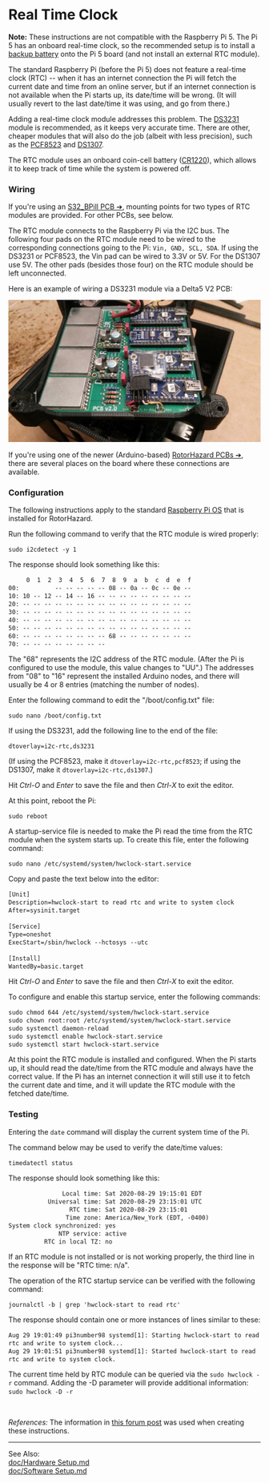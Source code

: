 # Real Time Clock

**Note:** These instructions are not compatible with the Raspberry Pi 5. The Pi 5 has an onboard real-time clock, so the recommended setup is to install a [backup battery](https://www.raspberrypi.com/documentation/computers/raspberry-pi-5.html#adding-a-backup-battery) onto the Pi 5 board (and not install an external RTC module). 

The standard Raspberry Pi (before the Pi 5) does not feature a real-time clock (RTC) -- when it has an internet connection the Pi will fetch the current date and time from an online server, but if an internet connection is not available when the Pi starts up, its date/time will be wrong.  (It will usually revert to the last date/time it was using, and go from there.)

Adding a real-time clock module addresses this problem.  The [DS3231](https://www.adafruit.com/product/3013) module is recommended, as it keeps very accurate time.  There are other, cheaper modules that will also do the job (albeit with less precision), such as the [PCF8523](https://www.adafruit.com/product/3295) and [DS1307](https://www.adafruit.com/product/3296).

The RTC module uses an onboard coin-cell battery ([CR1220](https://www.adafruit.com/product/380)), which allows it to keep track of time while the system is powered off.

### Wiring

If you're using an [S32_BPill PCB &#10132;&#xFE0E;](https://github.com/RotorHazard/RotorHazard/tree/main/resources/S32_BPill_PCB/README.md), mounting points for two types of RTC modules are provided. For other PCBs, see below.

The RTC module connects to the Raspberry Pi via the I2C bus.  The following four pads on the RTC module need to be wired to the corresponding connections going to the Pi:  `Vin, GND, SCL, SDA`.  If using the DS3231 or PCF8523, the Vin pad can be wired to 3.3V or 5V.  For the DS1307 use 5V.  The other pads (besides those four) on the RTC module should be left unconnected.

Here is an example of wiring a DS3231 module via a Delta5 V2 PCB:

![DS3231 wiring](img/RH_DS3231_D5PCB.jpg)

If you're using one of the newer (Arduino-based) [RotorHazard PCBs &#10132;&#xFE0E;](https://github.com/RotorHazard/RotorHazard/tree/main/resources/PCB/README.md), there are several places on the board where these connections are available.

### Configuration

The following instructions apply to the standard [Raspberry Pi OS](https://www.raspberrypi.org/downloads/raspberry-pi-os) that is installed for RotorHazard.

Run the following command to verify that the RTC module is wired properly:
```
sudo i2cdetect -y 1
```
The response should look something like this:
```
     0  1  2  3  4  5  6  7  8  9  a  b  c  d  e  f
00:          -- -- -- -- -- 08 -- 0a -- 0c -- 0e --
10: 10 -- 12 -- 14 -- 16 -- -- -- -- -- -- -- -- --
20: -- -- -- -- -- -- -- -- -- -- -- -- -- -- -- --
30: -- -- -- -- -- -- -- -- -- -- -- -- -- -- -- --
40: -- -- -- -- -- -- -- -- -- -- -- -- -- -- -- --
50: -- -- -- -- -- -- -- -- -- -- -- -- -- -- -- --
60: -- -- -- -- -- -- -- -- 68 -- -- -- -- -- -- --
70: -- -- -- -- -- -- -- --
```
The "68" represents the I2C address of the RTC module.  (After the Pi is configured to use the module, this value changes to "UU".)  The addresses from "08" to "16" represent the installed Arduino nodes, and there will usually be 4 or 8 entries (matching the number of nodes).

Enter the following command to edit the "/boot/config.txt" file:
```
sudo nano /boot/config.txt
```
If using the DS3231, add the following line to the end of the file:
```
dtoverlay=i2c-rtc,ds3231
```
(If using the PCF8523, make it `dtoverlay=i2c-rtc,pcf8523`; if using the DS1307, make it `dtoverlay=i2c-rtc,ds1307`.)

Hit *Ctrl-O* and *Enter* to save the file and then *Ctrl-X* to exit the editor.

At this point, reboot the Pi:
```
sudo reboot
```
A startup-service file is needed to make the Pi read the time from the RTC module when the system starts up.  To create this file, enter the following command:
```
sudo nano /etc/systemd/system/hwclock-start.service
```
Copy and paste the text below into the editor:
```
[Unit]
Description=hwclock-start to read rtc and write to system clock
After=sysinit.target

[Service]
Type=oneshot
ExecStart=/sbin/hwclock --hctosys --utc

[Install]
WantedBy=basic.target
```
Hit *Ctrl-O* and *Enter* to save the file and then *Ctrl-X* to exit the editor.

To configure and enable this startup service, enter the following commands:
```
sudo chmod 644 /etc/systemd/system/hwclock-start.service
sudo chown root:root /etc/systemd/system/hwclock-start.service
sudo systemctl daemon-reload
sudo systemctl enable hwclock-start.service
sudo systemctl start hwclock-start.service
```
At this point the RTC module is installed and configured.  When the Pi starts up, it should read the date/time from the RTC module and always have the correct value.  If the Pi has an internet connection it will still use it to fetch the current date and time, and it will update the RTC module with the fetched date/time.

### Testing

Entering the `date` command will display the current system time of the Pi.

The command below may be used to verify the date/time values:
```
timedatectl status
```
The response should look something like this:
```
               Local time: Sat 2020-08-29 19:15:01 EDT
           Universal time: Sat 2020-08-29 23:15:01 UTC
                 RTC time: Sat 2020-08-29 23:15:01
                Time zone: America/New_York (EDT, -0400)
System clock synchronized: yes
              NTP service: active
          RTC in local TZ: no
```
If an RTC module is not installed or is not working properly, the third line in the response will be "RTC time: n/a".

The operation of the RTC startup service can be verified with the following command:
```
journalctl -b | grep 'hwclock-start to read rtc'
```
The response should contain one or more instances of lines similar to these:
```
Aug 29 19:01:49 pi3number98 systemd[1]: Starting hwclock-start to read rtc and write to system clock...
Aug 29 19:01:51 pi3number98 systemd[1]: Started hwclock-start to read rtc and write to system clock.
```

The current time held by RTC module can be queried via the `sudo hwclock -r` command.  Adding the -D parameter will provide additional information:  `sudo hwclock -D -r`

<br />

*References:*  The information in [this forum post](https://www.raspberrypi.org/forums/viewtopic.php?t=209700#p1572546) was used when creating these instructions.

-----------------------------

See Also:  
[doc/Hardware Setup.md](Hardware%20Setup.md)  
[doc/Software Setup.md](Software%20Setup.md)  
